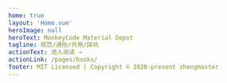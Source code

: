 ```yaml
---
home: true
layout: 'Home.vue'
heroImage: null
heroText: MonkeyCode Material Depot 
tagline: 规范/通俗/共用/踩坑
actionText: 进入阅读 →
actionLink: /pages/books/
footer: MIT Licensed | Copyright © 2020-present zhengmaster
---
```


<Home/>
